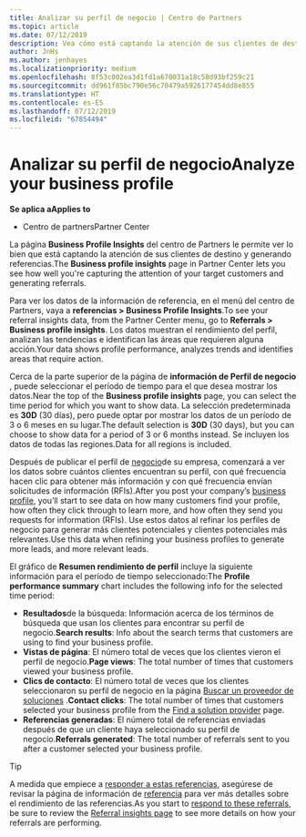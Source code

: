 ```yaml
---
title: Analizar su perfil de negocio | Centro de Partners
ms.topic: article
ms.date: 07/12/2019
description: Vea cómo está captando la atención de sus clientes de destino y generando referencias.
author: JnHs
ms.author: jenhayes
ms.localizationpriority: medium
ms.openlocfilehash: 8f53c002ea3d1fd1a670031a18c58d93bf259c21
ms.sourcegitcommit: dd961f85bc790e56c70479a5926177454dd8e855
ms.translationtype: HT
ms.contentlocale: es-ES
ms.lasthandoff: 07/12/2019
ms.locfileid: "67854494"
---
```

# <a name="analyze-your-business-profile"></a><span data-ttu-id="7c3da-103">Analizar su perfil de negocio</span><span class="sxs-lookup"><span data-stu-id="7c3da-103">Analyze your business profile</span></span>
<!-- 
https://go.microsoft.com/fwlink/?linkid=849120
-->

<span data-ttu-id="7c3da-104">**Se aplica a**</span><span class="sxs-lookup"><span data-stu-id="7c3da-104">**Applies to**</span></span>

- <span data-ttu-id="7c3da-105">Centro de partners</span><span class="sxs-lookup"><span data-stu-id="7c3da-105">Partner Center</span></span>

<span data-ttu-id="7c3da-106">La página **Business Profile Insights** del centro de Partners le permite ver lo bien que está captando la atención de sus clientes de destino y generando referencias.</span><span class="sxs-lookup"><span data-stu-id="7c3da-106">The **Business profile insights** page in Partner Center lets you see how well you're capturing the attention of your target customers and generating referrals.</span></span>

<span data-ttu-id="7c3da-107">Para ver los datos de la información de referencia, en el menú del centro de Partners, vaya a **referencias > Business Profile Insights**.</span><span class="sxs-lookup"><span data-stu-id="7c3da-107">To see your referral insights data, from the Partner Center menu, go to **Referrals > Business profile insights**.</span></span> <span data-ttu-id="7c3da-108">Los datos muestran el rendimiento del perfil, analizan las tendencias e identifican las áreas que requieren alguna acción.</span><span class="sxs-lookup"><span data-stu-id="7c3da-108">Your data shows profile performance, analyzes trends and identifies areas that require action.</span></span>

<span data-ttu-id="7c3da-109">Cerca de la parte superior de la página de **información de Perfil de negocio** , puede seleccionar el período de tiempo para el que desea mostrar los datos.</span><span class="sxs-lookup"><span data-stu-id="7c3da-109">Near the top of the **Business profile insights** page, you can select the time period for which you want to show data.</span></span> <span data-ttu-id="7c3da-110">La selección predeterminada es **30D** (30 días), pero puede optar por mostrar los datos de un período de 3 o 6 meses en su lugar.</span><span class="sxs-lookup"><span data-stu-id="7c3da-110">The default selection is **30D** (30 days), but you can choose to show data for a period of 3 or 6 months instead.</span></span> <span data-ttu-id="7c3da-111">Se incluyen los datos de todas las regiones.</span><span class="sxs-lookup"><span data-stu-id="7c3da-111">Data for all regions is included.</span></span>

<span data-ttu-id="7c3da-112">Después de publicar el perfil de [negocio](create-a-marketing-profile.md)de su empresa, comenzará a ver los datos sobre cuántos clientes encuentran su perfil, con qué frecuencia hacen clic para obtener más información y con qué frecuencia envían solicitudes de información (RFIs).</span><span class="sxs-lookup"><span data-stu-id="7c3da-112">After you post your company’s [business profile](create-a-marketing-profile.md), you’ll start to see data on how many customers find your profile, how often they click through to learn more, and how often they send you requests for information (RFIs).</span></span> <span data-ttu-id="7c3da-113">Use estos datos al refinar los perfiles de negocio para generar más clientes potenciales y clientes potenciales más relevantes.</span><span class="sxs-lookup"><span data-stu-id="7c3da-113">Use this data when refining your business profiles to generate more leads, and more relevant leads.</span></span>

<span data-ttu-id="7c3da-114">El gráfico de **Resumen rendimiento de perfil** incluye la siguiente información para el período de tiempo seleccionado:</span><span class="sxs-lookup"><span data-stu-id="7c3da-114">The **Profile performance summary** chart includes the following info for the selected time period:</span></span>

- <span data-ttu-id="7c3da-115">**Resultados**de la búsqueda: Información acerca de los términos de búsqueda que usan los clientes para encontrar su perfil de negocio.</span><span class="sxs-lookup"><span data-stu-id="7c3da-115">**Search results**: Info about the search terms that customers are using to find your business profile.</span></span>
- <span data-ttu-id="7c3da-116">**Vistas de página**: El número total de veces que los clientes vieron el perfil de negocio.</span><span class="sxs-lookup"><span data-stu-id="7c3da-116">**Page views**: The total number of times that customers viewed your business profile.</span></span>
- <span data-ttu-id="7c3da-117">**Clics de contacto**: El número total de veces que los clientes seleccionaron su perfil de negocio en la página [Buscar un proveedor de soluciones](https://www.microsoft.com/solution-providers/home) .</span><span class="sxs-lookup"><span data-stu-id="7c3da-117">**Contact clicks**: The total number of times that customers selected your business profile from the [Find a solution provider](https://www.microsoft.com/solution-providers/home) page.</span></span>
- <span data-ttu-id="7c3da-118">**Referencias generadas**: El número total de referencias enviadas después de que un cliente haya seleccionado su perfil de negocio.</span><span class="sxs-lookup"><span data-stu-id="7c3da-118">**Referrals generated**: The total number of referrals sent to you after a customer selected your business profile.</span></span>

> [!TIP]
> <span data-ttu-id="7c3da-119">A medida que empiece a [responder a estas referencias](responding-to-referrals.md), asegúrese de revisar la página de información de [referencia](referral-insights.md) para ver más detalles sobre el rendimiento de las referencias.</span><span class="sxs-lookup"><span data-stu-id="7c3da-119">As you start to [respond to these referrals](responding-to-referrals.md), be sure to review the [Referral insights page](referral-insights.md) to see more details on how your referrals are performing.</span></span>
